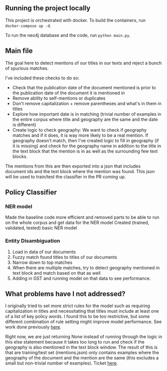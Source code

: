 ## Running the project locally

This project is orchestrated with docker. To build the containers, run `docker-compose up -d`.

To run the neo4j database and the code, run `python main.py`.

## Main file

The goal here to detect mentions of our titles in our texts and reject a bunch of spurious matches.

I've included these checks to do so:

* Check that the publication date of the document mentioned is prior to the publication date of the document it is mentioned in
* Remove ability to self-mentions or duplicates
* Don't remove capitalization + remove parentheses and what's in them in titles
* Explore how important date is in matching (trivial number of examples in the entire corpus where title and geography are the same and the date is different)
* Create logic to check geography: We want to check if geography matches and if it does, it is way more likely to be a real mention. If geography doesn't match, then I've created logic to fill in geography (if it is missing) and check for the geography name in addition to the title in the text block that the mention is in as well as the surrounding few text blocks.

The mentions from this are then exported into a json that includes document ids and the text block where the mention was found. 
This json will be used to train/test the classifier in the PR coming up. 

## Policy Classifier

### NER model 

Made the baseline code more efficient and removed parts to be able to run on the whole corpus and get data for the NER model
Created (trained, validated, tested) basic NER model

### Entity Disambiguation

1. Load in data of our documents
2. Fuzzy match found titles to titles of our documents
3. Narrow down to top matches
4. When there are multiple matches, try to detect geography mentioned in text block and match based on that as well
5. Adding in GST and running model on that data to see performance.

## What problems have I not addressed?

I originally tried to set more strict rules for the model such 
as requiring capitalization in titles and necessitating that titles 
must include at least one of a list of key policy words. I found this to be too restrictive,
but some different combination of rule setting might improve model performance. See work done previously [here](https://linear.app/climate-policy-radar/issue/RND-885/test-if-defining-specific-rules-for-ner-is-useful).

Right now, we are just returning None instead of running through the logic in this else statement 
because it takes too long to run and check if the geography is also mentioned in the text block window. 
The result of this is that are training/test set (mentions.json) only contains examples where the geography 
of the document and the mention are the same (this excludes a small but non-trivial number of examples). Ticket [here](https://linear.app/climate-policy-radar/issue/RND-898/incorporate-check-of-geography-to-create-test-set).


